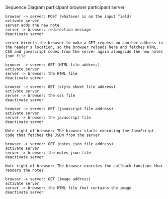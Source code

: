Sequence Diagram
    participant browser
    participant server

    browser -> server: POST (whatever is on the input field)
    activate server
    server adds the new note
    server -> browser: redirection message
    deactivate server
    
    server directs the browser to make a GET request on another address in the header's location, so the browser reloads here and fetches HTML, CSS and javascript codes from the server again alongside the new notes json file

    browser -> server: GET (HTML file address)
    activate server
    server -> browser: the HTML file
    deactivate server

    browser -> server: GET (style sheet file address)
    activate server
    server -> browser: the css file
    deactivate server

    browser -> server: GET (javascript file address)
    activate server
    server -> browser: the javascript file
    deactivate server

    Note right of browser: The browser starts executing the JavaScript code that fetches the JSON from the server

    browser -> server: GET (notes json file address)
    activate server
    server -> browser: the notes json file
    deactivate server

    Note right of browser: The browser executes the callback function that renders the notes

    browser -> server: GET (image address)
    activate server
    server -> browser: the HTML file that contains the image
    deactivate server

